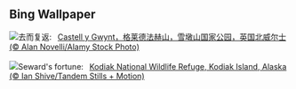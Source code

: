 ## Bing Wallpaper
![](https://www.bing.com/th?id=OHR.CastellyGwyntUK_ZH-CN1219668479_UHD.jpg&w=1000)去而复返:&nbsp;&ensp;[Castell y Gwynt，格莱德法赫山，雪墩山国家公园，英国北威尔士 (© Alan Novelli/Alamy Stock Photo)](https://www.bing.com/th?id=OHR.CastellyGwyntUK_ZH-CN1219668479_UHD.jpg)
<br><br/>
![](https://www.bing.com/th?id=OHR.KodiakAlaska_EN-US1478138954_UHD.jpg&w=1000)Seward's fortune:&nbsp;&ensp;[Kodiak National Wildlife Refuge, Kodiak Island, Alaska (© Ian Shive/Tandem Stills + Motion)](https://www.bing.com/th?id=OHR.KodiakAlaska_EN-US1478138954_UHD.jpg)
<br><br/>
